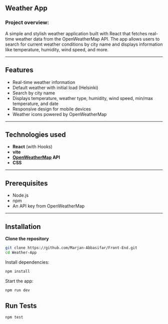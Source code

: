  
## Weather App

### Project overview:
A simple and stylish weather application built with React that fetches real-time weather data from the OpenWeatherMap API. The app allows users to search for current weather conditions by city name and displays information like temperature, humidity, wind speed, and more.

---

## Features
-	Real-time weather information
-	Default weather with initial load (Helsinki)
-	Search by city name
-	Displays temperature, weather type, humidity, wind speed, min/max temperature, and date
-	Responsive design for mobile devices
-	Weather icons powered by OpenWeatherMap

---

## Technologies used
-	**React** (with Hooks)
-   **vite**
-	**[OpenWeatherMap](https://openweathermap.org/) API**
-	**CSS** 

---

## Prerequisites
- Node.js  
- npm 
- An API key from OpenWeatherMap

---

## Installation

  **Clone the repository**

```bash
git clone https://github.com/Marjan-Abbasifar/Front-End.git
cd Weather-App
```
Install dependencies:
```bash
npm install
```

Start the app:
```bash
npm run dev
```

## Run Tests
```bash
npm test
```
